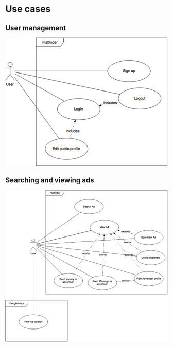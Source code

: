 # Use cases

## User management
![User management](images/User_Management.png)

## Searching and viewing ads
![Searching and viewing ads](images/Ad.png)